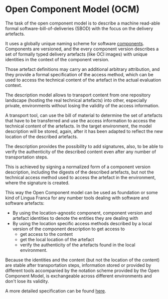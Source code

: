 # Open Component Model (OCM)

The task of the open component model is to describe a machine read-able formal 
software-bill-of-deliveries (SBOD) with the focus on the delivery
artefacts.

It uses a globally unique naming scheme for software [components](ocm/model.md#components).
Components are versioned, and the every component version describes
a set of formally typed delivery artefacts (like OCI images) with unique 
identities in the context of the component version.

Those artefact definitions may carry an additional arbitrary attribution, and 
they provide a formal specification of the access method, which can be used
to access the technical content of the artefact in the actual evaluation
context.

The description model allows to transport content from one repository 
landscape (hosting the real technical artefacts) into other, especially private,
environments without losing the validity of the access information.

A transport tool, can use the bill of material to determine the set of
artefacts that have to be transferred and use the access information to access
the technical content of the artefacts. In the target environment, the 
model description will be stored, again, after it has been adapted to reflect
the new location of the described artefacts.

The description provides the possibility to add signatures, also, to
be able to verify the authenticity of the described content even after any
number of transportation steps.

This is achieved by signing a normalized form of a component version description,
including the digests of the described artefacts, but not the technical access
method used to access the artefact in the environment, where the signature is
created.

This way the Open Component model can be used as foundation or some kind of
Lingua Franca  for any number tools dealing with software and software artefacts:
- By using the location-agnostic component, component version and artefact
  identities to denote the entities they are dealing with
- By using the location specific access methods described by a local version
  of the component description to get access to
  - get access to the content
  - get the local location of the artefact
  - verify the authenticity of the artefacts found in the local environment.

Because the identities and the content (but not the location of the content)
are stable after transportation steps, information stored or provided by
different tools accompanied by the notation scheme provided by the Open
Component Model, is exchangeable across different environments and don't lose
its validity.

A more detailed specification can be found [here](ocm/README.md).